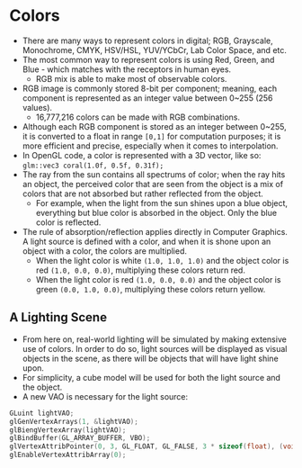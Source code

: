 # Colors
- There are many ways to represent colors in digital; RGB, Grayscale, Monochrome, CMYK, HSV/HSL, YUV/YCbCr, Lab Color Space, and etc.
- The most common way to represent colors is using Red, Green, and Blue - which matches with the receptors in human eyes.
	- RGB mix is able to make most of observable colors.
- RGB image is commonly stored 8-bit per component; meaning, each component is represented as an integer value between 0~255 (256 values).
	- 16,777,216 colors can be made with RGB combinations.
- Although each RGB component is stored as an integer between 0~255, it is converted to a float in range `[0,1]` for computation purposes; it is more efficient and precise, especially when it comes to interpolation.
- In OpenGL code, a color is represented with a 3D vector, like so: `glm::vec3 coral(1.0f, 0.5f, 0.31f);`
- The ray from the sun contains all spectrums of color; when the ray hits an object, the perceived color that are seen from the object is a mix of colors that are not absorbed but rather reflected from the object.
	- For example, when the light from the sun shines upon a blue object, everything but blue color is absorbed in the object. Only the blue color is reflected.
- The rule of absorption/reflection applies directly in Computer Graphics. A light source is defined with a color, and when it is shone upon an object with a color, the colors are multiplied.
	- When the light color is white `(1.0, 1.0, 1.0)` and the object color is red `(1.0, 0.0, 0.0)`, multiplying these colors return red.
	- When the light color is red `(1.0, 0.0, 0.0)` and the object color is green `(0.0, 1.0, 0.0)`, multiplying these colors return yellow.
## A Lighting Scene
- From here on, real-world lighting will be simulated by making extensive use of colors. In order to do so, light sources will be displayed as visual objects in the scene, as there will be objects that will have light shine upon.
- For simplicity, a cube model will be used for both the light source and the object.
- A new VAO is necessary for the light source:

```C++
GLuint lightVAO;
glGenVertexArrays(1, &lightVAO);
glBiengVertexArray(lightVAO);
glBindBuffer(GL_ARRAY_BUFFER, VBO);
glVertexAttribPointer(0, 3, GL_FLOAT, GL_FALSE, 3 * sizeof(float), (void*)0);
glEnableVertexAttribArray(0);
```